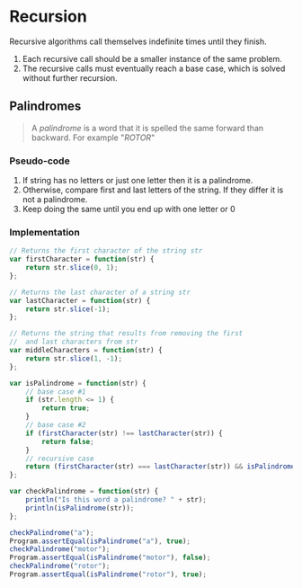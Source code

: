 # Recursion

Recursive algorithms call themselves indefinite times until they finish.

1. Each recursive call should be a smaller instance of the same problem.
2. The recursive calls must eventually reach a base case, which is solved without further recursion.


## Palindromes

> A *palindrome* is a word that it is spelled the same forward than backward. For example "*ROTOR*"

### Pseudo-code

1. If string has no letters or just one letter then it is a palindrome.
2. Otherwise, compare first and last letters of the string. If they differ it is not a palindrome.
3. Keep doing the same until you end up with one letter or 0

### Implementation

```javascript
// Returns the first character of the string str
var firstCharacter = function(str) {
    return str.slice(0, 1);
};

// Returns the last character of a string str
var lastCharacter = function(str) {
    return str.slice(-1);
};

// Returns the string that results from removing the first
//  and last characters from str
var middleCharacters = function(str) {
    return str.slice(1, -1);
};

var isPalindrome = function(str) {
    // base case #1
    if (str.length <= 1) {
        return true; 
    }
    // base case #2
    if (firstCharacter(str) !== lastCharacter(str)) { 
        return false; 
    }
    // recursive case
    return (firstCharacter(str) === lastCharacter(str)) && isPalindrome(middleCharacters(str));
};

var checkPalindrome = function(str) {
    println("Is this word a palindrome? " + str);
    println(isPalindrome(str));
};

checkPalindrome("a");
Program.assertEqual(isPalindrome("a"), true);
checkPalindrome("motor");
Program.assertEqual(isPalindrome("motor"), false);
checkPalindrome("rotor");
Program.assertEqual(isPalindrome("rotor"), true);

```

